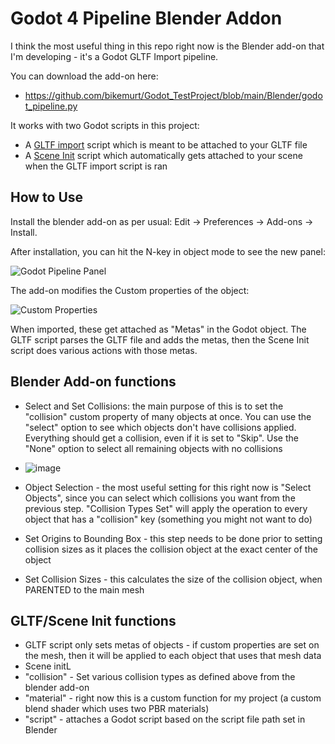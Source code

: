 # Godot 4 Pipeline Blender Addon
I think the most useful thing in this repo right now is the Blender add-on that I'm developing - it's a Godot GLTF Import pipeline.

You can download the add-on here:
- https://github.com/bikemurt/Godot_TestProject/blob/main/Blender/godot_pipeline.py

It works with two Godot scripts in this project:
- A [GLTF import](https://github.com/bikemurt/Godot_TestProject/blob/main/Scripts/GLTFImporter.gd) script which is meant to be attached to your GLTF file
- A [Scene Init](https://github.com/bikemurt/Godot_TestProject/blob/main/Scripts/SceneInit.gd) script which automatically gets attached to your scene when the GLTF import script is ran

## How to Use
Install the blender add-on as per usual: Edit -> Preferences -> Add-ons -> Install.

After installation, you can hit the N-key in object mode to see the new panel:

![Godot Pipeline Panel](https://github.com/bikemurt/Godot_TestProject/assets/23486102/57042c3f-4112-4bd9-bf44-fd89665b39ed)

The add-on modifies the Custom properties of the object:

![Custom Properties](https://github.com/bikemurt/Godot_TestProject/assets/23486102/3de54906-eaa0-46ee-9045-47a329309f7f)

When imported, these get attached as "Metas" in the Godot object. The GLTF script parses the GLTF file and adds the metas, then the Scene Init script does various actions with those metas.

## Blender Add-on functions
- Select and Set Collisions: the main purpose of this is to set the "collision" custom property of many objects at once. You can use the "select" option to see which objects don't have collisions applied. Everything should get a collision, even if it is set to "Skip". Use the "None" option to select all remaining objects with no collisions
- 
  ![image](https://github.com/bikemurt/Godot_TestProject/assets/23486102/66541e81-78bb-40ed-9c45-6b9bfc9acba6)

- Object Selection - the most useful setting for this right now is "Select Objects", since you can select which collisions you want from the previous step. "Collision Types Set" will apply the operation to every object that has a "collision" key (something you might not want to do)
- Set Origins to Bounding Box - this step needs to be done prior to setting collision sizes as it places the collision object at the exact center of the object
- Set Collision Sizes - this calculates the size of the collision object, when PARENTED to the main mesh


## GLTF/Scene Init functions
- GLTF script only sets metas of objects - if custom properties are set on the mesh, then it will be applied to each object that uses that mesh data
- Scene initL
-   "collision" - Set various collision types as defined above from the blender add-on
-   "material" - right now this is a custom function for my project (a custom blend shader which uses two PBR materials)
-   "script" - attaches a Godot script based on the script file path set in Blender
